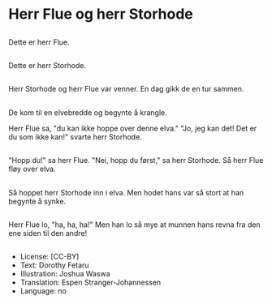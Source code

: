 # Herr Flue og herr Storhode

##
Dette er herr Flue.

##
Dette er herr Storhode.

##
Herr Storhode og herr Flue var venner. En dag gikk de en tur sammen.

##
De kom til en elvebredde og begynte å krangle.

Herr Flue sa, "du kan ikke hoppe over denne elva."
"Jo, jeg kan det! Det er du som ikke kan!" svarte herr Storhode.

##
"Hopp du!" sa herr Flue.
"Nei, hopp du først," sa herr Storhode.
Så herr Flue fløy over elva. 

##
Så hoppet herr Storhode inn i elva. Men hodet hans var så stort at han begynte å synke.

##
Herr Flue lo, "ha, ha, ha!"
Men han lo så mye at munnen hans revna fra den ene siden til den andre!

##
* License: [CC-BY]
* Text: Dorothy Fetaru
* Illustration: Joshua Waswa
* Translation: Espen Stranger-Johannessen
* Language: no
